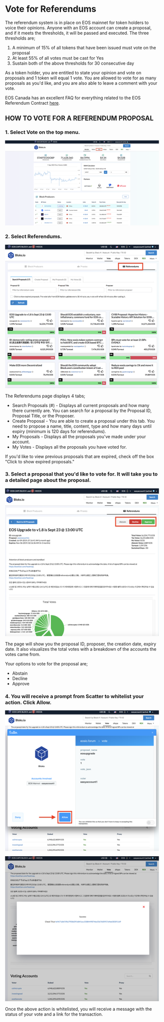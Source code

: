 # Vote for Referendums

The referendum system is in place on EOS mainnet for token holders to voice their opinions. Anyone with an EOS account can create a proposal, and if it meets the thresholds, it will be passed and executed. The three thresholds are;

1. A minimum of 15% of all tokens that have been issued must vote on the proposal
2. At least 55% of all votes must be cast for Yes 
3. Sustain both of the above thresholds for 30 consecutive day

As a token holder, you are entitled to state your opinion and vote on proposals and 1 token will equal 1 vote. You are allowed to vote for as many proposals as you'd like, and you are also able to leave a comment with your vote. 

EOS Canada has an excellent FAQ for everything related to the EOS Referendum Contract [here](https://www.eoscanada.com/en/answers-to-every-question-you-have-about-the-eos-referendum-contract).

## HOW TO VOTE FOR A REFERENDUM PROPOSAL

### **1. Select Vote on the top menu.**

![](../.gitbook/assets/image%20%28180%29.png)

### 2. Select Referendums.

![](../.gitbook/assets/image%20%28137%29.png)

The Referendums page displays 4 tabs;

* Search Proposals \(\#\) - Displays all current proposals and how many there currently are. You can search for a proposal by the Proposal ID, Proposal Title, or the Proposer. 
* Create Proposal - You are able to create a proposal under this tab. You need to propose a name, title, content, type and how many days until expiry \(minimum is 120 days for referendums\).
* My Proposals - Displays all the proposals you've made under your account.
* My Votes - Displays all the proposals you have voted for.

If you'd like to view previous proposals that are expired, check off the box "Click to show expired proposals."

### 3. Select a proposal that you'd like to vote for. It will take you to a detailed page about the proposal.

![](../.gitbook/assets/image%20%28122%29.png)

The page will show you the proposal ID, proposer, the creation date, expiry date. It also visualizes the total votes with a breakdown of the accounts the votes came from. 

Your options to vote for the proposal are;

* Abstain
* Decline
* Approve

### 4. You will receive a prompt from Scatter to whitelist your action. Click Allow.

![](../.gitbook/assets/image%20%28103%29.png)

![](../.gitbook/assets/image%20%2889%29.png)

Once the above action is whitelisted, you will receive a message with the status of your vote and a link for the transaction.

